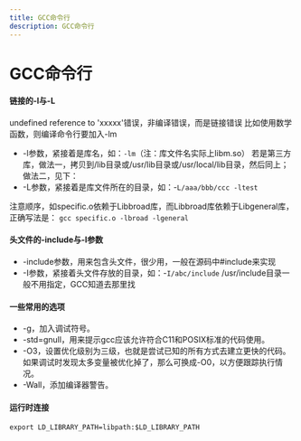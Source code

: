 ```yaml
---
title: GCC命令行
description: GCC命令行
---
```


# GCC命令行

#### 链接的-l与-L

undefined reference to 'xxxxx'错误，非编译错误，而是链接错误 
比如使用数学函数，则编译命令行要加入-lm

- -l参数，紧接着是库名，如：`-lm`（注：库文件名实际上libm.so） 
  若是第三方库，做法一，拷贝到/lib目录或/usr/lib目录或/usr/local/lib目录，然后同上；做法二，见下：
- -L参数，紧接着是库文件所在的目录，如：-`L/aaa/bbb/ccc -ltest`

注意顺序，如specific.o依赖于Libbroad库，而Libbroad库依赖于Libgeneral库，正确写法是： 
`gcc specific.o -lbroad -lgeneral`

#### 头文件的-include与-I参数

- -include参数，用来包含头文件，很少用，一般在源码中#include来实现
- -I参数，紧接着头文件存放的目录，如：-`I/abc/include` 
  /usr/include目录一般不用指定，GCC知道去那里找

#### 一些常用的选项

- -g，加入调试符号。
- -std=gnull，用来提示gcc应该允许符合C11和POSIX标准的代码使用。
- -O3，设置优化级别为三级，也就是尝试已知的所有方式去建立更快的代码。如果调试时发现太多变量被优化掉了，那么可换成-O0，以方便跟踪执行情况。
- -Wall，添加编译器警告。

#### 运行时连接

```
export LD_LIBRARY_PATH=libpath:$LD_LIBRARY_PATH
```